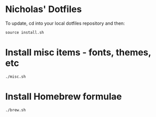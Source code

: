 # Nicholas' Dotfiles

To update, cd into your local dotfiles repository and then:

```
source install.sh
```

# Install misc items - fonts, themes, etc

```
./misc.sh

```

# Install Homebrew formulae

```
./brew.sh
```
